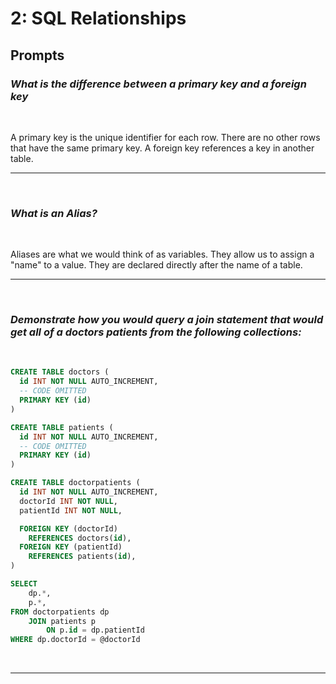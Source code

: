 # 2: SQL Relationships

## Prompts

### *What is the difference between a primary key and a foreign key*
<br/>

A primary key is the unique identifier for each row. There are no other rows that have the same primary key.
A foreign key references a key in another table.
<br/><hr/><br/>

### *What is an Alias?*
<br/>

Aliases are what we would think of as variables. They allow us to assign a "name" to a value.
They are declared directly after the name of a table.
<br/><hr/><br/>

### *Demonstrate how you would query a join statement that would get all of a doctors patients from the following collections:*
<br/>

```sql
CREATE TABLE doctors (
  id INT NOT NULL AUTO_INCREMENT,
  -- CODE OMITTED
  PRIMARY KEY (id)
)

CREATE TABLE patients (
  id INT NOT NULL AUTO_INCREMENT,
  -- CODE OMITTED
  PRIMARY KEY (id)
)

CREATE TABLE doctorpatients (
  id INT NOT NULL AUTO_INCREMENT,
  doctorId INT NOT NULL,
  patientId INT NOT NULL,

  FOREIGN KEY (doctorId)
    REFERENCES doctors(id),
  FOREIGN KEY (patientId)
    REFERENCES patients(id),
)
```

```sql
SELECT 
    dp.*,
    p.*,
FROM doctorpatients dp
    JOIN patients p
        ON p.id = dp.patientId
WHERE dp.doctorId = @doctorId
```
<br/><hr/><br/>